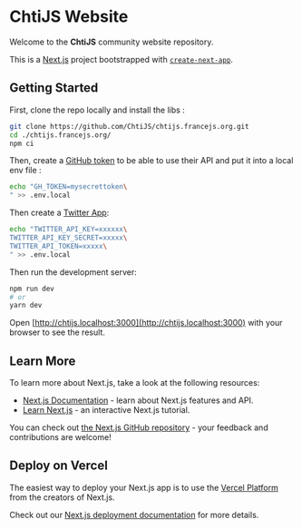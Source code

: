 # ChtiJS Website

Welcome to the **ChtiJS** community website repository.

This is a [Next.js](https://nextjs.org/) project bootstrapped with
[`create-next-app`](https://github.com/vercel/next.js/tree/canary/packages/create-next-app).

## Getting Started

First, clone the repo locally and install the libs :

```sh
git clone https://github.com/ChtiJS/chtijs.francejs.org.git
cd ./chtijs.francejs.org/
npm ci
```

Then, create a
[GitHub token](https://docs.github.com/en/enterprise-server@3.4/authentication/keeping-your-account-and-data-secure/creating-a-personal-access-token)
to be able to use their API and put it into a local env file :

```sh
echo "GH_TOKEN=mysecrettoken\
" >> .env.local
```

Then create a [Twitter App](https://developer.twitter.com/):

```sh
echo "TWITTER_API_KEY=xxxxxx\
TWITTER_API_KEY_SECRET=xxxxx\
TWITTER_API_TOKEN=xxxxx\
" >> .env.local
```

Then run the development server:

```bash
npm run dev
# or
yarn dev
```

Open [http://chtijs.localhost:3000](http://chtijs.localhost:3000) with your
browser to see the result.

## Learn More

To learn more about Next.js, take a look at the following resources:

- [Next.js Documentation](https://nextjs.org/docs) - learn about Next.js
  features and API.
- [Learn Next.js](https://nextjs.org/learn) - an interactive Next.js tutorial.

You can check out
[the Next.js GitHub repository](https://github.com/vercel/next.js/) - your
feedback and contributions are welcome!

## Deploy on Vercel

The easiest way to deploy your Next.js app is to use the
[Vercel Platform](https://vercel.com/new?utm_medium=default-template&filter=next.js&utm_source=create-next-app&utm_campaign=create-next-app-readme)
from the creators of Next.js.

Check out our
[Next.js deployment documentation](https://nextjs.org/docs/deployment) for more
details.
